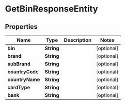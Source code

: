 

# GetBinResponseEntity


## Properties

| Name | Type | Description | Notes |
|------------ | ------------- | ------------- | -------------|
|**bin** | **String** |  |  [optional] |
|**brand** | **String** |  |  [optional] |
|**subBrand** | **String** |  |  [optional] |
|**countryCode** | **String** |  |  [optional] |
|**countryName** | **String** |  |  [optional] |
|**cardType** | **String** |  |  [optional] |
|**bank** | **String** |  |  [optional] |



